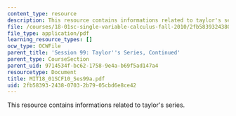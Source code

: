 ```yaml
---
content_type: resource
description: This resource contains informations related to taylor's series.
file: /courses/18-01sc-single-variable-calculus-fall-2010/2fb58393243807032b7905cbd6e8ce42_MIT18_01SCF10_Ses99a.pdf
file_type: application/pdf
learning_resource_types: []
ocw_type: OCWFile
parent_title: 'Session 99: Taylor''s Series, Continued'
parent_type: CourseSection
parent_uid: 9714534f-bc62-1758-9e4a-b69f5ad147a4
resourcetype: Document
title: MIT18_01SCF10_Ses99a.pdf
uid: 2fb58393-2438-0703-2b79-05cbd6e8ce42
---
```

This resource contains informations related to taylor's series.